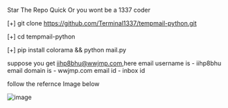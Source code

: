 Star The Repo Quick Or you wont be a 1337 coder

[+] git clone https://github.com/Terminal1337/tempmail-python.git

[+] cd tempmail-python

[+] pip install colorama && python mail.py

suppose you get iihp8bhu@wwjmp.com,here
email username is - iihp8bhu
email domain is - wwjmp.com
email id - inbox id

follow the refernce Image below

![image](https://user-images.githubusercontent.com/95563109/151693650-68a3871a-d5e3-4a05-a381-1b696e84439b.png)
